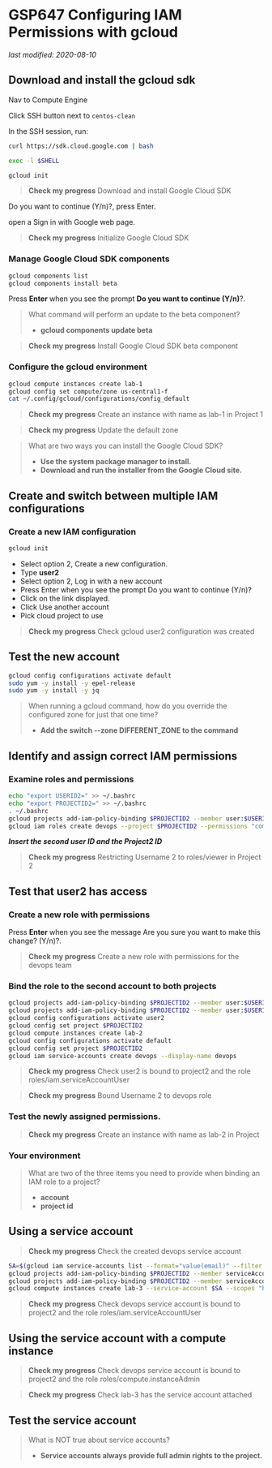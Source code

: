 
# GSP647 Configuring IAM Permissions with gcloud

_last modified: 2020-08-10_

## Download and install the gcloud sdk

Nav to Compute Engine

Click SSH button next to `centos-clean`

In the SSH session, run:

```bash
curl https://sdk.cloud.google.com | bash

exec -l $SHELL

gcloud init
```

> **Check my progress**
> Download and install Google Cloud SDK

Do you want to continue (Y/n)?, press Enter.

open a Sign in with Google web page. 

> **Check my progress**
> Initialize Google Cloud SDK

### Manage Google Cloud SDK components

```bash
gcloud components list
gcloud components install beta
```

Press **Enter** when you see the prompt **Do you want to continue (Y/n)**?.

> What command will perform an update to the beta component?
> - **gcloud components update beta**

> **Check my progress**
> Install Google Cloud SDK beta component

### Configure the gcloud environment

```bash
gcloud compute instances create lab-1
gcloud config set compute/zone us-central1-f
cat ~/.config/gcloud/configurations/config_default
```

> **Check my progress**
> Create an instance with name as lab-1 in Project 1

> **Check my progress**
> Update the default zone

> What are two ways you can install the Google Cloud SDK?
> - **Use the system package manager to install.**
> - **Download and run the installer from the Google Cloud site.**

## Create and switch between multiple IAM configurations

### Create a new IAM configuration

```bash
gcloud init
```

- Select option 2, Create a new configuration.
- Type **user2**
- Select option 2, Log in with a new account
- Press Enter when you see the prompt Do you want to continue (Y/n)?
- Click on the link displayed.
- Click Use another account
- Pick cloud project to use

> **Check my progress**
> Check gcloud user2 configuration was created

## Test the new account

```bash
gcloud config configurations activate default
sudo yum -y install -y epel-release
sudo yum -y install -y jq
```

> When running a gcloud command, how do you override the configured zone for just that one time?
> - **Add the switch --zone DIFFERENT_ZONE to the command**

## Identify and assign correct IAM permissions

### Examine roles and permissions

```bash
echo "export USERID2=" >> ~/.bashrc
echo "export PROJECTID2=" >> ~/.bashrc
. ~/.bashrc
gcloud projects add-iam-policy-binding $PROJECTID2 --member user:$USERID2 --role=roles/viewer
gcloud iam roles create devops --project $PROJECTID2 --permissions "compute.instances.create,compute.instances.delete,compute.instances.start,compute.instances.stop,compute.instances.update,compute.disks.create,compute.subnetworks.use,compute.subnetworks.useExternalIp,compute.instances.setMetadata,compute.instances.setServiceAccount"
```

***Insert the second user ID and the Project2 ID***

> **Check my progress**
> Restricting Username 2 to roles/viewer in Project 2

## Test that user2 has access

### Create a new role with permissions

Press **Enter** when you see the message Are you sure you want to make this change? (Y/n)?.

> **Check my progress**
> Create a new role with permissions for the devops team

### Bind the role to the second account to both projects

```bash
gcloud projects add-iam-policy-binding $PROJECTID2 --member user:$USERID2 --role=roles/iam.serviceAccountUser
gcloud projects add-iam-policy-binding $PROJECTID2 --member user:$USERID2 --role=projects/$PROJECTID2/roles/devops
gcloud config configurations activate user2
gcloud config set project $PROJECTID2
gcloud compute instances create lab-2
gcloud config configurations activate default
gcloud config set project $PROJECTID2
gcloud iam service-accounts create devops --display-name devops
```

> **Check my progress**
> Check user2 is bound to project2 and the role roles/iam.serviceAccountUser

> **Check my progress**
> Bound Username 2 to devops role

### Test the newly assigned permissions.

> **Check my progress**
> Create an instance with name as lab-2 in Project 

### Your environment

> What are two of the three items you need to provide when binding an IAM role to a project?
> - **account**
> - **project id**

## Using a service account

> **Check my progress**
> Check the created devops service account

```bash
SA=$(gcloud iam service-accounts list --format="value(email)" --filter "displayName=devops")
gcloud projects add-iam-policy-binding $PROJECTID2 --member serviceAccount:$SA --role=roles/iam.serviceAccountUser
gcloud projects add-iam-policy-binding $PROJECTID2 --member serviceAccount:$SA --role=roles/compute.instanceAdmin
gcloud compute instances create lab-3 --service-account $SA --scopes "https://www.googleapis.com/auth/compute"
```

> **Check my progress**
> Check devops service account is bound to project2 and the role roles/iam.serviceAccountUser

## Using the service account with a compute instance

> **Check my progress**
> Check devops service account is bound to project2 and the role roles/compute.instanceAdmin

> **Check my progress**
> Check lab-3 has the service account attached

## Test the service account

> What is NOT true about service accounts?
> - **Service accounts always provide full admin rights to the project.**